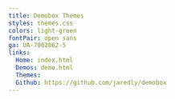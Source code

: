 ```yaml
---
title: Demobox Themes
styles: themes.css
colors: light-green
fontPair: open sans
ga: UA-7002862-5
links:
  Home: index.html
  Demos: demo.html
  Themes:
  Github: https://github.com/jaredly/demobox
---
```

